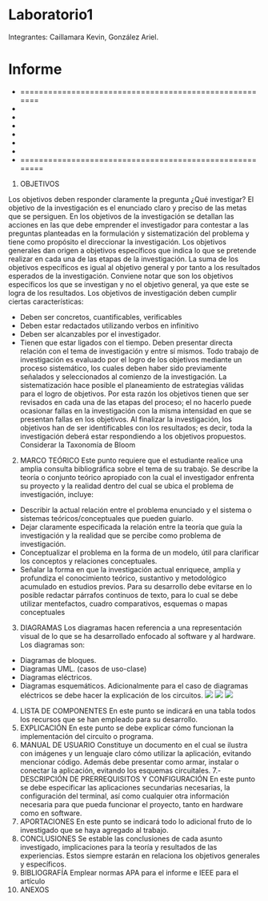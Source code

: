 # Laboratorio1
Integrantes: Caillamara Kevin, González Ariel.
# Informe

- =======================================================
-
-
-
-
-
-
- ========================================================
1. OBJETIVOS

Los objetivos deben responder claramente la pregunta ¿Qué investigar? 
El objetivo de la investigación es el enunciado claro y preciso de las metas que se persiguen. En los objetivos de la investigación se detallan las acciones en las que debe emprender el investigador para contestar a las preguntas planteadas en la formulación y sistematización del problema y tiene como propósito el direccionar la investigación. 
Los objetivos generales dan origen a objetivos específicos que indica lo que se pretende realizar en cada una de las etapas de la investigación. La suma de los objetivos específicos es igual al objetivo general y por tanto a los resultados esperados de la investigación. Conviene notar que son los objetivos específicos los que se investigan y no el objetivo general, ya que este se logra de los resultados. 
Los objetivos de investigación deben cumplir ciertas características: 
* Deben ser concretos, cuantificables, verificables 
* Deben estar redactados utilizando verbos en infinitivo 
* Deben ser alcanzables por el investigador. 
* Tienen que estar ligados con el tiempo. 
Deben presentar directa relación con el tema de investigación y entre sí mismos. Todo trabajo de investigación es evaluado por el logro de los objetivos mediante un proceso sistemático, los cuales deben haber sido previamente señalados y seleccionados al comienzo de la investigación. La sistematización hace posible el planeamiento de estrategias válidas para el logro de objetivos. Por esta razón los objetivos tienen que ser revisados en cada una de las etapas del proceso; el no hacerlo puede ocasionar fallas en la investigación con la misma intensidad en que se presentan fallas en los objetivos. 
Al finalizar la investigación, los objetivos han de ser identificables con los resultados; es decir, toda la investigación deberá estar respondiendo a los objetivos propuestos. 
Considerar la Taxonomía de Bloom
2. MARCO TEÓRICO 
Este punto requiere que el estudiante realice una amplia consulta bibliográfica sobre el tema de su trabajo.
Se describe la teoría o conjunto teórico apropiado con la cual el investigador enfrenta su proyecto y la realidad dentro del cual se ubica el problema de investigación, incluye:
* Describir la actual relación entre el problema enunciado y el sistema o sistemas teóricos/conceptuales que pueden guiarlo.
* Dejar claramente especificada la relación entre la teoría que guía la investigación y la realidad que se percibe como problema de investigación.
* Conceptualizar el problema en la forma de un modelo, útil para clarificar los conceptos y relaciones conceptuales.
* Señalar la forma en que la investigación actual enriquece, amplía y profundiza el conocimiento teórico, sustantivo y metodológico acumulado en estudios previos.
Para su desarrollo debe evitarse en lo posible redactar párrafos continuos de texto, para lo cual se debe utilizar  mentefactos, cuadro comparativos, esquemas o mapas conceptuales
3. DIAGRAMAS
Los diagramas hacen referencia a una representación visual de lo que se ha desarrollado enfocado al software y al hardware. Los diagramas son:
* Diagramas de bloques.
* Diagramas UML. (casos de uso-clase)
* Diagramas eléctricos.
* Diagramas esquemáticos.
Adicionalmente para el caso de diagramas eléctricos se debe hacer la explicación de los circuitos.
![](https://github.com/doalulema/Informe/blob/master/img/Diagrama1.jpg)
![](https://github.com/doalulema/Informe/blob/master/img/Diagrama2.jpg)
![](https://github.com/doalulema/Informe/blob/master/img/Diagrama4.jpg)
4. LISTA DE COMPONENTES
En este punto se indicará en una tabla todos los recursos que se han empleado para su desarrollo.
5. EXPLICACIÓN
En este punto se debe explicar cómo funcionan la implementación del circuito o programa.
6. MANUAL DE USUARIO
Constituye un documento en el cual se ilustra con imágenes y un lenguaje claro cómo utilizar la aplicación, evitando mencionar código. Además debe presentar como armar, instalar o conectar la aplicación, evitando los esquemas circuitales.
7.- DESCRIPCIÓN DE PRERREQUISITOS Y CONFIGURACIÓN
En este punto se debe especificar las aplicaciones secundarias necesarias, la configuración del terminal, así como cualquier otra información necesaria para que pueda funcionar el proyecto, tanto en hardware como en software.
8. APORTACIONES
En este punto se indicará todo lo adicional fruto de lo investigado que se haya agregado al trabajo.
9. CONCLUSIONES
Se estable las conclusiones de cada asunto investigado, implicaciones para la teoría y resultados de las experiencias. Estos siempre estarán en relaciona los objetivos generales y específicos.
10. BIBLIOGRAFÍA
Emplear normas APA para el informe e IEEE para el artículo
11. ANEXOS
